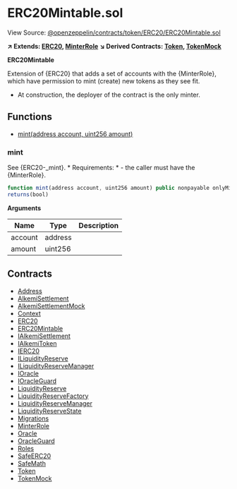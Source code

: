 # ERC20Mintable.sol

View Source: [@openzeppelin/contracts/token/ERC20/ERC20Mintable.sol](../@openzeppelin/contracts/token/ERC20/ERC20Mintable.sol)

**↗ Extends: [ERC20](ERC20.md), [MinterRole](MinterRole.md)**
**↘ Derived Contracts: [Token](Token.md), [TokenMock](TokenMock.md)**

**ERC20Mintable**

Extension of {ERC20} that adds a set of accounts with the {MinterRole},
which have permission to mint (create) new tokens as they see fit.
 * At construction, the deployer of the contract is the only minter.

## Functions

- [mint(address account, uint256 amount)](#mint)

### mint

See {ERC20-_mint}.
     * Requirements:
     * - the caller must have the {MinterRole}.

```js
function mint(address account, uint256 amount) public nonpayable onlyMinter 
returns(bool)
```

**Arguments**

| Name        | Type           | Description  |
| ------------- |------------- | -----|
| account | address |  | 
| amount | uint256 |  | 

## Contracts

* [Address](Address.md)
* [AlkemiSettlement](AlkemiSettlement.md)
* [AlkemiSettlementMock](AlkemiSettlementMock.md)
* [Context](Context.md)
* [ERC20](ERC20.md)
* [ERC20Mintable](ERC20Mintable.md)
* [IAlkemiSettlement](IAlkemiSettlement.md)
* [IAlkemiToken](IAlkemiToken.md)
* [IERC20](IERC20.md)
* [ILiquidityReserve](ILiquidityReserve.md)
* [ILiquidityReserveManager](ILiquidityReserveManager.md)
* [IOracle](IOracle.md)
* [IOracleGuard](IOracleGuard.md)
* [LiquidityReserve](LiquidityReserve.md)
* [LiquidityReserveFactory](LiquidityReserveFactory.md)
* [LiquidityReserveManager](LiquidityReserveManager.md)
* [LiquidityReserveState](LiquidityReserveState.md)
* [Migrations](Migrations.md)
* [MinterRole](MinterRole.md)
* [Oracle](Oracle.md)
* [OracleGuard](OracleGuard.md)
* [Roles](Roles.md)
* [SafeERC20](SafeERC20.md)
* [SafeMath](SafeMath.md)
* [Token](Token.md)
* [TokenMock](TokenMock.md)
